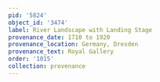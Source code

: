 ```yaml
---
pid: '5824'
object_id: '3474'
label: River Landscape with Landing Stage
provenance_date: 1710 to 1920
provenance_location: Germany, Dresden
provenance_text: Royal Gallery
order: '1015'
collection: provenance
---
```

